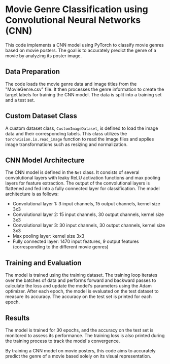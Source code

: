 # Movie Genre Classification using Convolutional Neural Networks (CNN)

This code implements a CNN model using PyTorch to classify movie genres based on movie posters. The goal is to accurately predict the genre of a movie by analyzing its poster image.

## Data Preparation
The code loads the movie genre data and image titles from the "MovieGenre.csv" file. It then processes the genre information to create the target labels for training the CNN model. The data is split into a training set and a test set.

## Custom Dataset Class
A custom dataset class, `CustomImageDataset`, is defined to load the image data and their corresponding labels. This class utilizes the `torchvision.io.read_image` function to read the image files and applies image transformations such as resizing and normalization.

## CNN Model Architecture
The CNN model is defined in the `Net` class. It consists of several convolutional layers with leaky ReLU activation functions and max pooling layers for feature extraction. The output of the convolutional layers is flattened and fed into a fully connected layer for classification. The model architecture is as follows:
- Convolutional layer 1: 3 input channels, 15 output channels, kernel size 3x3
- Convolutional layer 2: 15 input channels, 30 output channels, kernel size 3x3
- Convolutional layer 3: 30 input channels, 30 output channels, kernel size 3x3
- Max pooling layer: kernel size 3x3
- Fully connected layer: 1470 input features, 9 output features (corresponding to the different movie genres)

## Training and Evaluation
The model is trained using the training dataset. The training loop iterates over the batches of data and performs forward and backward passes to calculate the loss and update the model's parameters using the Adam optimizer. After each epoch, the model is evaluated on the test dataset to measure its accuracy. The accuracy on the test set is printed for each epoch.

## Results
The model is trained for 30 epochs, and the accuracy on the test set is monitored to assess its performance. The training loss is also printed during the training process to track the model's convergence.

By training a CNN model on movie posters, this code aims to accurately predict the genre of a movie based solely on its visual representation.
